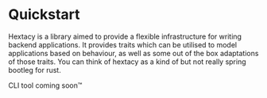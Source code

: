 # Quickstart

Hextacy is a library aimed to provide a flexible infrastructure for writing backend applications. It provides traits which can be utilised to model applications based on behaviour, as well as some out of the box adaptations of those traits. You can think of hextacy as a kind of but not really spring bootleg for rust.

CLI tool coming soon™
